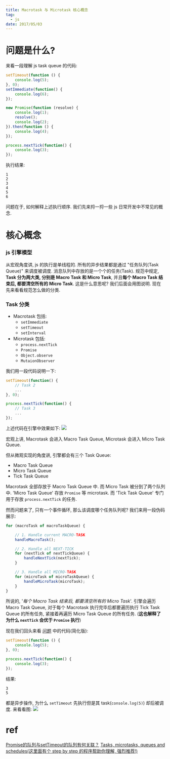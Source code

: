 ```yaml
---
title: Macrotask 与 Microtask 核心概念
tag:
  - js
date: 2017/05/03
---
```


# 问题是什么?
来看一段理解 js task queue 的代码:
```js
setTimeout(function () {
    console.log(5);
}, 0);
setImmediate(function() {
    console.log(6);
});

new Promise(function (resolve) {
    console.log(1);
    resolve();
    console.log(2);
}).then(function () {
    console.log(4);
});

process.nextTick(function() {
    console.log(3);
});
```
执行结果:
```
1
2
3
4
5
6
```

问题在于, 如何解释上述执行顺序. 我们先来捋一捋一些 js 日常开发中不常见的概念.

# 核心概念
### js 引擎模型
从宏观角度讲, js 的执行是单线程的. 所有的异步结果都是通过 "任务队列(Task Queue)" 来调度被调度. 消息队列中存放的是一个个的任务(Task). 规范中规定, **Task 分为两大类, 分别是 Macro Task 和 Micro Task**, 并且**每个 Macro Task 结束后, 都要清空所有的 Micro Task**. 这是什么意思呢? 我们后面会用图说明. 现在先来看看规范怎么做的分类.

### Task 分类
* Macrotask 包括: 
  * `setImmediate`
  * `setTimeout`
  * `setInterval`
* Microtask 包括:
  * `process.nextTick`
  * `Promise`
  * `Object.observe`
  * `MutaionObserver`

我们用一段代码说明一下:
```js
setTimeout(function() {
    // Task 2
    ...
}, 0);

process.nextTick(function() {
    // Task 3
    ...
});
```
上述代码在引擎中效果如下:
![](/images/macrotask-microtask/macro_micro.png)

宏观上讲, Macrotask 会进入 Macro Task Queue, Microtask 会进入 Micro Task Queue. 

但从微观实现的角度讲, 引擎都会有三个 Task Queue:

* Macro Task Queue
* Micro Task Queue
* Tick Task Queue

Macrotask 全部存放于 Macro Task Queue 中. 而 Micro Task 被分到了两个队列中. 'Micro Task Queue' 存放 `Promise` 等 microtask. 而 'Tick Task Queue' 专门用于存放 `process.nextTick` 的任务.

然而问题来了, 只有一个事件循环, 那么该调度哪个任务队列呢? 我们来用一段伪码展示:
```js
for (macroTask of macroTaskQueue) {

    // 1. Handle current MACRO-TASK
    handleMacroTask();

    // 2. Handle all NEXT-TICK
    for (nextTick of nextTickQueue) {
        handleNextTick(nextTick);
    }

    // 3. Handle all MICRO-TASK
    for (microTask of microTaskQueue) {
        handleMicroTask(microTask);
    }
}
```
所说的, '*每个 Macro Task 结束后, 都要清空所有的 Micro Task*'. 引擎会遍历 Macro Task Queue, 对于每个 Macrotask 执行完毕后都要遍历执行 Tick Task Queue 的所有任务, 紧接着再遍历 Micro Task Queue 的所有任务. (**这也解释了为什么 `nextTick` 会优于 `Promise` 执行**)

现在我们回头来看 [问题](#问题是什么?) 中的代码(简化版):
```js
setTimeout(function () {
    console.log(5);
}, 0);

process.nextTick(function() {
    console.log(3);
});
```
结果:
```
3
5
```
都是异步操作, 为什么 `setTimeout` 先执行但是其 task(`console.log(5)`) 却后被调度. 来看看图:
![](/images/macrotask-microtask/schedule.png)


# ref
[Promise的队列与setTimeout的队列有何关联？](https://www.zhihu.com/question/36972010)
[Tasks, microtasks, queues and schedules(这里面有个 step by step 的程序帮助你理解, 强烈推荐!)](https://jakearchibald.com/2015/tasks-microtasks-queues-and-schedules/)